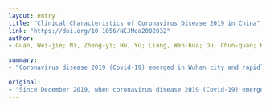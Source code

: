 ```yaml
---
layout: entry
title: "Clinical Characteristics of Coronavirus Disease 2019 in China"
link: "https://doi.org/10.1056/NEJMoa2002032"
author:
- Guan, Wei-jie; Ni, Zheng-yi; Hu, Yu; Liang, Wen-hua; Ou, Chun-quan; He, Jian-xing; Liu, Lei; Shan, Hong; Lei, Chun-liang; Hui, David S. C.; Du, Bin; Li, Lan-juan; Zeng, Guang; Yuen, Kwok-Yung; Chen, Ru-chong; Tang, Chun-li; Wang, Tao; Chen, Ping-yan; Xiang, Jie; Li, Shi-yue; Wang, Jin-lin; Liang, Zi-jing; Peng, Yi-xiang; Wei, Li; Liu, Yong; Hu, Ya-hua; Peng, Peng; Wang, Jian-ming; Liu, Ji-yang; Chen, Zhong; Li, Gang; Zheng, Zhi-jian; Qiu, Shao-qin; Luo, Jie; Ye, Chang-jiang; Zhu, Shao-yong; Zhong, Nan-shan

summary:
- "Coronavirus disease 2019 (Covid-19) emerged in Wuhan city and rapidly spread throughout China. The primary composite end point was admission to an intensive care unit, the use of mechanical ventilation, or death. Only 1.9% of the patients had a history of direct contact with wildlife. No radiographic or CT abnormality was found in 157 of 877 patients (17.9%) with nonsevere disease. Lymphocytopenia was present in 5 of 173 patients (2."

original:
- "Since December 2019, when coronavirus disease 2019 (Covid-19) emerged in Wuhan city and rapidly spread throughout China, data have been needed on the clinical characteristics of the affected patients. METHODS We extracted data regarding 1099 patients with laboratory-confirmed Covid-19 from 552 hospitals in 30 provinces, autonomous regions, and municipalities in China through January 29, 2020. The primary composite end point was admission to an intensive care unit (ICU), the use of mechanical ventilation, or death. RESULTS The median age of the patients was 47 years; 41.9% of the patients were female. The primary composite end point occurred in 67 patients (6.1%), including 5.0% who were admitted to the ICU, 2.3% who underwent invasive mechanical ventilation, and 1.4% who died. Only 1.9% of the patients had a history of direct contact with wildlife. Among nonresidents of Wuhan, 72.3% had contact with residents of Wuhan, including 31.3% who had visited the city. The most common symptoms were fever (43.8% on admission and 88.7% during hospitalization) and cough (67.8%). Diarrhea was uncommon (3.8%). The median incubation period was 4 days (interquartile range, 2 to 7). On admission, ground-glass opacity was the most common radiologic finding on chest computed tomography (CT) (56.4%). No radiographic or CT abnormality was found in 157 of 877 patients (17.9%) with nonsevere disease and in 5 of 173 patients (2.9%) with severe disease. Lymphocytopenia was present in 83.2% of the patients on admission. CONCLUSIONS During the first 2 months of the current outbreak, Covid-19 spread rapidly throughout China and caused varying degrees of illness. Patients often presented without fever, and many did not have abnormal radiologic findings. (Funded by the National Health Commission of China and others.)"
---
```


